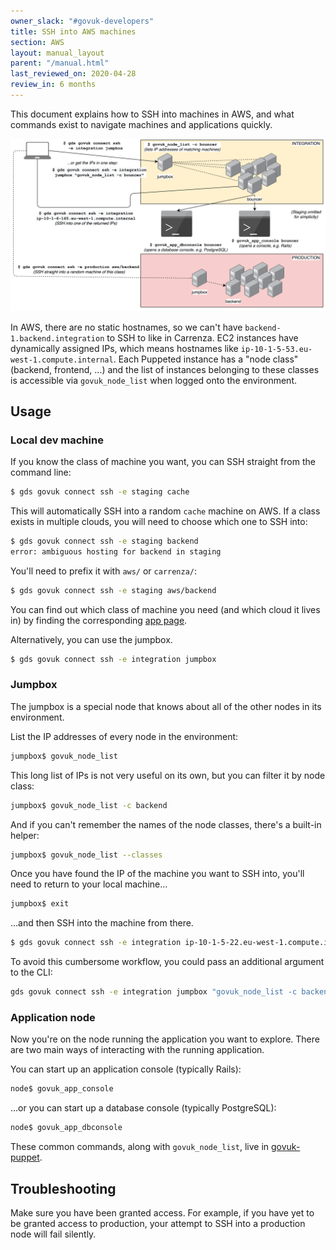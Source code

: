 ```yaml
---
owner_slack: "#govuk-developers"
title: SSH into AWS machines
section: AWS
layout: manual_layout
parent: "/manual.html"
last_reviewed_on: 2020-04-28
review_in: 6 months
---
```


This document explains how to SSH into machines in AWS, and what commands exist
to navigate machines and applications quickly.

![Visualisation of commands from dev to production machine](images/govuk-cli-ssh-overview.png)

In AWS, there are no static hostnames, so we can't have `backend-1.backend.integration`
to SSH to like in Carrenza. EC2 instances have dynamically assigned IPs, which means
hostnames like `ip-10-1-5-53.eu-west-1.compute.internal`. Each Puppeted instance has a
"node class" (backend, frontend, ...) and the list of instances belonging to these
classes is accessible via `govuk_node_list` when logged onto the environment.

## Usage

### Local dev machine

If you know the class of machine you want, you can SSH straight from the command line:

```sh
$ gds govuk connect ssh -e staging cache
```

This will automatically SSH into a random `cache` machine on AWS.
If a class exists in multiple clouds, you will need to choose which one to SSH into:

```sh
$ gds govuk connect ssh -e staging backend
error: ambiguous hosting for backend in staging
```

You'll need to prefix it with `aws/` or `carrenza/`:

```sh
$ gds govuk connect ssh -e staging aws/backend
```

You can find out which class of machine you need (and which cloud it lives in)
by finding the corresponding [app page](https://docs.publishing.service.gov.uk/apps.html).

Alternatively, you can use the jumpbox.

```sh
$ gds govuk connect ssh -e integration jumpbox
```

### Jumpbox

The jumpbox is a special node that knows about all of the other nodes in its environment.

List the IP addresses of every node in the environment:

```sh
jumpbox$ govuk_node_list
```

This long list of IPs is not very useful on its own, but you can filter it by node class:

```sh
jumpbox$ govuk_node_list -c backend
```

And if you can't remember the names of the node classes, there's a built-in helper:

```sh
jumpbox$ govuk_node_list --classes
```

Once you have found the IP of the machine you want to SSH into, you'll need to return to
your local machine...

```sh
jumpbox$ exit
```

...and then SSH into the machine from there.

```sh
$ gds govuk connect ssh -e integration ip-10-1-5-22.eu-west-1.compute.internal
```

To avoid this cumbersome workflow, you could pass an additional argument to the CLI:

```sh
gds govuk connect ssh -e integration jumpbox "govuk_node_list -c backend"
```

### Application node

Now you're on the node running the application you want to explore. There are two main
ways of interacting with the running application.

You can start up an application console (typically Rails):

```sh
node$ govuk_app_console
```

...or you can start up a database console (typically PostgreSQL):

```sh
node$ govuk_app_dbconsole
```

These common commands, along with `govuk_node_list`, live in
[govuk-puppet](https://github.com/alphagov/govuk-puppet).

## Troubleshooting

Make sure you have been granted access. For example, if you have yet to be granted access
to production, your attempt to SSH into a production node will fail silently.
